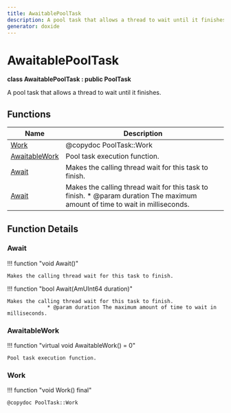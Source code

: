 ```yaml
---
title: AwaitablePoolTask
description: A pool task that allows a thread to wait until it finishes. 
generator: doxide
---
```



# AwaitablePoolTask

**class  AwaitablePoolTask : public PoolTask**


A pool task that allows a thread to wait until it finishes.
         




## Functions

| Name | Description |
| ---- | ----------- |
| [Work](#Work) |  @copydoc PoolTask::Work  |
| [AwaitableWork](#AwaitableWork) | Pool task execution function.  |
| [Await](#Await) | Makes the calling thread wait for this task to finish.  |
| [Await](#Await) | Makes the calling thread wait for this task to finish. * @param duration The maximum amount of time to wait in milliseconds.  |

## Function Details

### Await<a name="Await"></a>
!!! function "void Await()"

    
    Makes the calling thread wait for this task to finish.
                 
    
    
    

!!! function "bool Await(AmUInt64 duration)"

    
    Makes the calling thread wait for this task to finish.
                 * @param duration The maximum amount of time to wait in milliseconds.
                 
    
    
    

### AwaitableWork<a name="AwaitableWork"></a>
!!! function "virtual void AwaitableWork() = 0"

    
    Pool task execution function.
                 
    
    
    

### Work<a name="Work"></a>
!!! function "void Work() final"

    
    @copydoc PoolTask::Work
                
    

